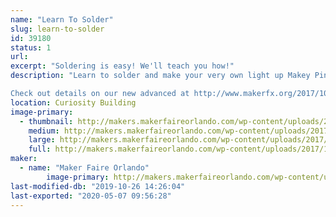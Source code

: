 ```yaml
---
name: "Learn To Solder"
slug: learn-to-solder
id: 39180
status: 1
url: 
excerpt: "Soldering is easy! We'll teach you how!"
description: "Learn to solder and make your very own light up Makey Pin or level up with our new advanced kit!

Check out details on our new advanced at http://www.makerfx.org/2017/10/advanced-soldering-training-maker-faire-orlando-2017/"
location: Curiosity Building
image-primary:
  - thumbnail: http://makers.makerfaireorlando.com/wp-content/uploads/2017/10/15286750225_ae0ca0cc75_o-150x150.jpg
    medium: http://makers.makerfaireorlando.com/wp-content/uploads/2017/10/15286750225_ae0ca0cc75_o-300x200.jpg
    large: http://makers.makerfaireorlando.com/wp-content/uploads/2017/10/15286750225_ae0ca0cc75_o-1024x683.jpg
    full: http://makers.makerfaireorlando.com/wp-content/uploads/2017/10/15286750225_ae0ca0cc75_o.jpg
maker:
  - name: "Maker Faire Orlando"
        image-primary: http://makers.makerfaireorlando.com/wp-content/uploads/2017/10/makey.png
last-modified-db: "2019-10-26 14:26:04"
last-exported: "2020-05-07 09:56:28"
---
```

